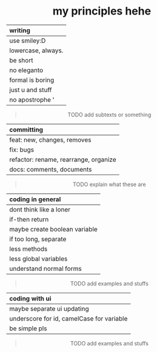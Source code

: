 <div align="center">

# my principles hehe

| writing |
| :--- |
| use smiley:D |
| lowercase, always. |
| be short |
| no eleganto |
| formal is boring |
| just u and stuff |
| no apostrophe ' |

> TODO
add subtexts or something

| committing |
| :--- |
| feat: new, changes, removes |
| fix: bugs |
| refactor: rename, rearrange, organize |
| docs: comments, documents |

> TODO
explain what these are

| coding in general |
| :--- |
| dont think like a loner |
| if-then return |
| maybe create boolean variable |
| if too long, separate |
| less methods |
| less global variables |
| understand normal forms |

> TODO
add examples and stuffs

| coding with ui |
| :--- |
| maybe separate ui updating |
| underscore for id, camelCase for variable |
| be simple pls |


> TODO
add examples and stuffs

</div>
